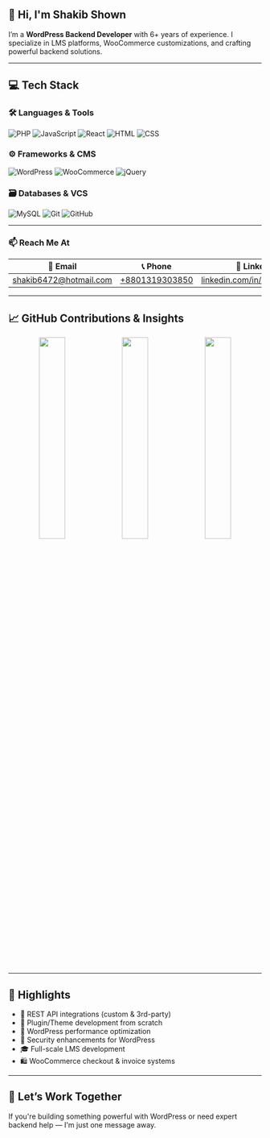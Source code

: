 ## 👋 Hi, I'm Shakib Shown

I’m a **WordPress Backend Developer** with 6+ years of experience. I specialize in LMS platforms, WooCommerce customizations, and crafting powerful backend solutions.

---

## 💻 Tech Stack

### 🛠 Languages & Tools  
![PHP](https://img.shields.io/badge/PHP-777BB4?style=flat&logo=php&logoColor=white)
![JavaScript](https://img.shields.io/badge/JavaScript-F7DF1E?style=flat&logo=javascript&logoColor=black)
![React](https://img.shields.io/badge/React-61DAFB?style=flat&logo=react&logoColor=black)
![HTML](https://img.shields.io/badge/HTML5-E34F26?style=flat&logo=html5&logoColor=white)
![CSS](https://img.shields.io/badge/CSS3-1572B6?style=flat&logo=css3&logoColor=white)

### ⚙️ Frameworks & CMS  
![WordPress](https://img.shields.io/badge/WordPress-21759B?style=flat&logo=wordpress&logoColor=white)
![WooCommerce](https://img.shields.io/badge/WooCommerce-96588A?style=flat&logo=woocommerce&logoColor=white)
![jQuery](https://img.shields.io/badge/jQuery-0769AD?style=flat&logo=jquery&logoColor=white)

### 🗃 Databases & VCS  
![MySQL](https://img.shields.io/badge/MySQL-4479A1?style=flat&logo=mysql&logoColor=white)
![Git](https://img.shields.io/badge/Git-F05032?style=flat&logo=git&logoColor=white)
![GitHub](https://img.shields.io/badge/GitHub-181717?style=flat&logo=github&logoColor=white)

---

### 📫 Reach Me At

| 📧 Email | 📞 Phone | 🔗 LinkedIn |
|---------|----------|-------------|
| [shakib6472@hotmail.com](mailto:shakib6472@hotmail.com) | [+8801319303850](tel:+8801319303850) | [linkedin.com/in/shakib6472s](https://www.linkedin.com/in/shakib6472s/) |

---

## 📈 GitHub Contributions & Insights

<div align="center" gap="50px">
  <img src="https://github-readme-stats.vercel.app/api/top-langs/?username=shakib6472&layout=compact&theme=tokyonight" width="32%" />
  <img src="https://github-readme-stats.vercel.app/api?username=shakib6472&show_icons=true&theme=tokyonight" width="32%" />
  <img src="https://streak-stats.demolab.com?user=shakib6472&theme=tokyonight" width="32%" />
</div>
 

---

## 🌟 Highlights

- 🔄 REST API integrations (custom & 3rd-party)
- 🧩 Plugin/Theme development from scratch
- 🧠 WordPress performance optimization
- 🔐 Security enhancements for WordPress
- 🎓 Full-scale LMS development
- 🛍 WooCommerce checkout & invoice systems

---

## 🤝 Let’s Work Together

If you're building something powerful with WordPress or need expert backend help — I'm just one message away.

